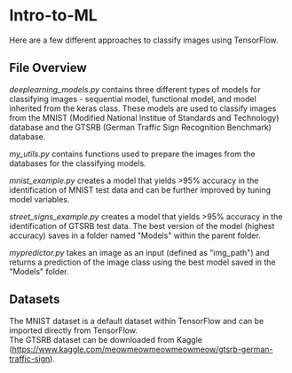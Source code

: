 # Intro-to-ML
Here are a few different approaches to classify images using TensorFlow.

## File Overview
_deeplearning_models.py_ contains three different types of models for classifying images - sequential model, functional model, and model inherited from the keras class.
These models are used to classify images from the MNIST (Modified National Institue of Standards and Technology) database and the GTSRB (German Traffic Sign Recognition Benchmark) database.

_my_utils.py_ contains functions used to prepare the images from the databases for the classifying models.

_mnist_example.py_ creates a model that yields >95% accuracy in the identification of MNIST test data and can be further improved by tuning model variables.

_street_signs_example.py_ creates a model that yields >95% accuracy in the identification of GTSRB test data. The best version of the model (highest accuracy) saves in a folder named "Models" within the parent folder.

_mypredictor.py_ takes an image as an input (defined as "img_path") and returns a prediction of the image class using the best model saved in the "Models" folder.

## Datasets
The MNIST dataset is a default dataset within TensorFlow and can be imported directly from TensorFlow.  
The GTSRB dataset can be downloaded from Kaggle (https://www.kaggle.com/meowmeowmeowmeowmeow/gtsrb-german-traffic-sign).
